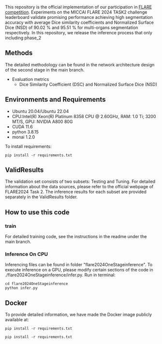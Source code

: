 This repository is the official implementation of our participation in [FLARE competition](https://www.codabench.org/competitions/2320/). Experiments on the MICCAI FLARE 2024 TASK2 challenge leaderboard validate promising performance achieving high segmentation accuracy with average Dice similarity coefficients and  Normalized Surface Dice (NSD) of 90.02 % and 95.51 % for multi-organs segmentation respectively. In this repository, we release the inference process that only including phase_2



## Methods

The detailed methodology can be found in the network architecture design of the second stage in the main branch.
  

- Evaluation metrics
  - Dice Similarity Coefficient (DSC) and Normalized Surface Dice (NSD)
  



## Environments and Requirements

- Ubuntu 20.04/Ubuntu 22.04
- CPU:Intel(R) Xeon(R) Platinum 8358 CPU @ 2.60GHz, RAM: 1.0 Ti; 3200 MT/S, GPU: NVIDIA A800 80G
- CUDA 11.6
- python 3.8.15
- monai 1.2.0

To install requirements:

```setup
pip install -r requirements.txt
```

## ValidResults
The validation set consists of two subsets: Testing and Tuning. For detailed information about the data sources, please refer to the official webpage of FLARE2024 Task 2. The inference results for each subset are provided separately in the ValidResults folder.

## How to use this code
### train
For detailed training code, see the instructions in the readme under the main branch.
### Inference On CPU
Inferencing files can be found in  folder "flare2024OneStageinference". To execute inference on a GPU, please modify certain sections of the code in ./flare2024OneStageinference/infer.py. Run in terminal: 
```
cd flare2024OneStageinference
python infer.py
```

## Docker
To provide detailed information, we have made the Docker image publicly available at: 

```twostage
pip install -r requirements.txt
```
```onestage
pip install -r requirements.txt
```

